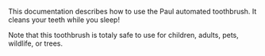 This documentation describes how to use the Paul automated toothbrush. It cleans your teeth while you sleep!

Note that this toothbrush is totaly safe to use for children, adults, pets, wildlife, or trees.
